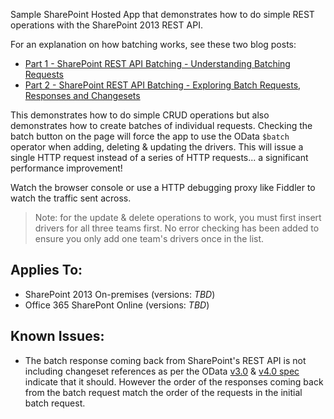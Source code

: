 Sample SharePoint Hosted App that demonstrates how to do simple REST operations with the SharePoint 2013 REST API.

For an explanation on how batching works, see these two blog posts:
- [Part 1 - SharePoint REST API Batching - Understanding Batching Requests](http://www.andrewconnell.com/blog/part-1-sharepoint-rest-api-batching-understanding-batching-requests)
- [Part 2 - SharePoint REST API Batching - Exploring Batch Requests, Responses and Changesets](http://www.andrewconnell.com/blog/part-2-sharepoint-rest-api-batching-exploring-batch-requests-responses-and-changesets)

This demonstrates how to do simple CRUD operations but also demonstrates how to create batches of individual requests. Checking the batch button on the page will force the app to use the OData `$batch` operator when adding, deleting & updating the drivers. This will issue a single HTTP request instead of a series of HTTP requests... a significant performance improvement!

Watch the browser console or use a HTTP debugging proxy like Fiddler to watch the traffic sent across.

> Note: for the update & delete operations to work, you must first insert drivers for all three teams first. No error checking has been added to ensure you only add one team's drivers once in the list.

Applies To:
-----------
- SharePoint 2013 On-premises (versions: *TBD*)
- Office 365 SharePont Online (versions: *TBD*)

Known Issues:
----
- The batch response coming back from SharePoint's REST API is not including changeset references as per the OData [v3.0](http://www.odata.org/documentation/odata-version-3-0/batch-processing/) & [v4.0 spec](http://docs.oasis-open.org/odata/odata/v4.0/errata01/os/complete/part1-protocol/odata-v4.0-errata01-os-part1-protocol-complete.html#_Toc399426860) indicate that it should. However the order of the responses coming back from the batch request match the order of the requests in the initial batch request.